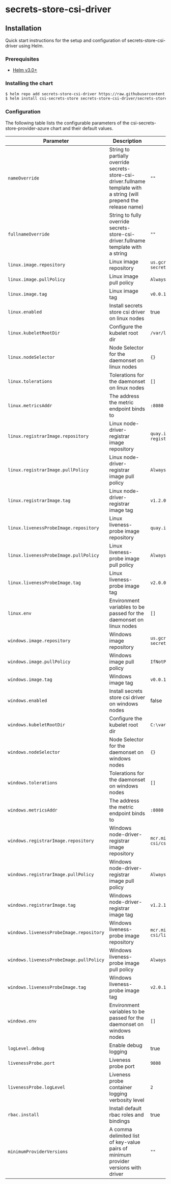 # secrets-store-csi-driver

## Installation

Quick start instructions for the setup and configuration of secrets-store-csi-driver using Helm.

### Prerequisites

- [Helm v3.0+](https://helm.sh/docs/intro/quickstart/#install-helm)

### Installing the chart

```bash
$ helm repo add secrets-store-csi-driver https://raw.githubusercontent.com/kubernetes-sigs/secrets-store-csi-driver/master/charts
$ helm install csi-secrets-store secrets-store-csi-driver/secrets-store-csi-driver
```

### Configuration

The following table lists the configurable parameters of the csi-secrets-store-provider-azure chart and their default values.

| Parameter | Description | Default |
| --------- | ----------- | ------- |
| `nameOverride` | String to partially override secrets-store-csi-driver.fullname template with a string (will prepend the release name) | `""` |
| `fullnameOverride` | String to fully override secrets-store-csi-driver.fullname template with a string | `""` |
| `linux.image.repository` | Linux image repository | `us.gcr.io/k8s-artifacts-prod/csi-secrets-store/driver` |
| `linux.image.pullPolicy` | Linux image pull policy | `Always` |
| `linux.image.tag` | Linux image tag | `v0.0.12` |
| `linux.enabled` | Install secrets store csi driver on linux nodes | true |
| `linux.kubeletRootDir` | Configure the kubelet root dir | `/var/lib/kubelet` |
| `linux.nodeSelector` | Node Selector for the daemonset on linux nodes | `{}` |
| `linux.tolerations` | Tolerations for the daemonset on linux nodes | `[]` |
| `linux.metricsAddr` | The address the metric endpoint binds to | `:8080` |
| `linux.registrarImage.repository` | Linux node-driver-registrar image repository | `quay.io/k8scsi/csi-node-driver-registrar` |
| `linux.registrarImage.pullPolicy` | Linux node-driver-registrar image pull policy | `Always` |
| `linux.registrarImage.tag` | Linux node-driver-registrar image tag | `v1.2.0` |
| `linux.livenessProbeImage.repository` | Linux liveness-probe image repository | `quay.io/k8scsi/livenessprobe` |
| `linux.livenessProbeImage.pullPolicy` | Linux liveness-probe image pull policy | `Always` |
| `linux.livenessProbeImage.tag` | Linux liveness-probe image tag | `v2.0.0` |
| `linux.env` | Environment variables to be passed for the daemonset on linux nodes  | `[]` |
| `windows.image.repository` | Windows image repository | `us.gcr.io/k8s-artifacts-prod/csi-secrets-store/driver` |
| `windows.image.pullPolicy` | Windows image pull policy | `IfNotPresent` |
| `windows.image.tag` | Windows image tag | `v0.0.12` |
| `windows.enabled` | Install secrets store csi driver on windows nodes | false |
| `windows.kubeletRootDir` | Configure the kubelet root dir | `C:\var\lib\kubelet` |
| `windows.nodeSelector` | Node Selector for the daemonset on windows nodes | `{}` |
| `windows.tolerations` | Tolerations for the daemonset on windows nodes | `[]` |
| `windows.metricsAddr` | The address the metric endpoint binds to | `:8080` |
| `windows.registrarImage.repository` | Windows node-driver-registrar image repository | `mcr.microsoft.com/oss/kubernetes-csi/csi-node-driver-registrar` |
| `windows.registrarImage.pullPolicy` | Windows node-driver-registrar image pull policy | `Always` |
| `windows.registrarImage.tag` | Windows node-driver-registrar image tag | `v1.2.1-alpha.1-windows-1809-amd64` |
| `windows.livenessProbeImage.repository` | Windows liveness-probe image repository | `mcr.microsoft.com/oss/kubernetes-csi/livenessprobe` |
| `windows.livenessProbeImage.pullPolicy` | Windows liveness-probe image pull policy | `Always` |
| `windows.livenessProbeImage.tag` | Windows liveness-probe image tag | `v2.0.1-alpha.1-windows-1809-amd64` |
| `windows.env` | Environment variables to be passed for the daemonset on windows nodes  | `[]` |
| `logLevel.debug` | Enable debug logging | true |
| `livenessProbe.port` | Liveness probe port | `9808` |
| `livenessProbe.logLevel` | Liveness probe container logging verbosity level | `2` |
| `rbac.install` | Install default rbac roles and bindings | true |
| `minimumProviderVersions` | A comma delimited list of key-value pairs of minimum provider versions with driver | `""` |
